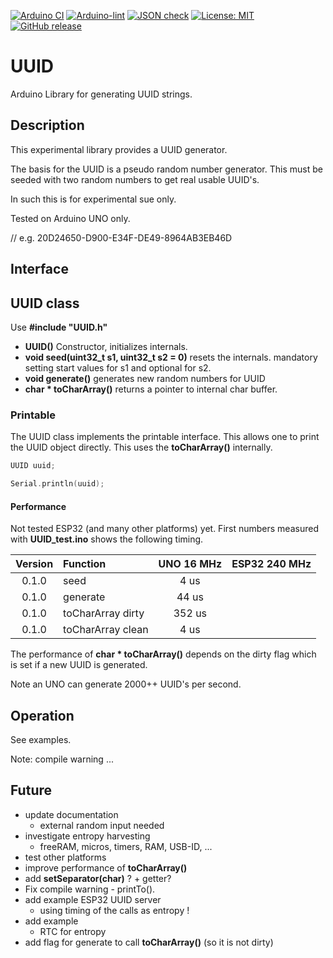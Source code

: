 
[![Arduino CI](https://github.com/RobTillaart/UUID/workflows/Arduino%20CI/badge.svg)](https://github.com/marketplace/actions/arduino_ci)
[![Arduino-lint](https://github.com/RobTillaart/UUID/actions/workflows/arduino-lint.yml/badge.svg)](https://github.com/RobTillaart/UUID/actions/workflows/arduino-lint.yml)
[![JSON check](https://github.com/RobTillaart/UUID/actions/workflows/jsoncheck.yml/badge.svg)](https://github.com/RobTillaart/UUID/actions/workflows/jsoncheck.yml)
[![License: MIT](https://img.shields.io/badge/license-MIT-green.svg)](https://github.com/RobTillaart/UUID/blob/master/LICENSE)
[![GitHub release](https://img.shields.io/github/release/RobTillaart/UUID.svg?maxAge=3600)](https://github.com/RobTillaart/UUID/releases)


# UUID

Arduino Library for generating UUID strings.


## Description

This experimental library provides a UUID generator.

The basis for the UUID is a pseudo random number generator.
This must be seeded with two random numbers to get real usable UUID's.

In such this is for experimental sue only.

Tested on Arduino UNO only.

// e.g. 20D24650-D900-E34F-DE49-8964AB3EB46D


## Interface


## UUID class

Use **\#include "UUID.h"**

- **UUID()** Constructor, initializes internals.
- **void seed(uint32_t s1, uint32_t s2 = 0)** resets the internals.
mandatory setting start values for s1 and optional for s2.
- **void generate()** generates new random numbers for UUID
- **char \* toCharArray()** returns a pointer to internal char buffer.


### Printable 

The UUID class implements the printable interface.
This allows one to print the UUID object directly.
This uses the **toCharArray()** internally.

```cpp
UUID uuid;

Serial.println(uuid);
```

#### Performance

Not tested ESP32 (and many other platforms) yet.
First numbers measured with **UUID_test.ino** shows the following timing.

| Version |  Function         |  UNO 16 MHz  |  ESP32 240 MHz  |
|:-------:|:------------------|:------------:|:---------------:|
| 0.1.0   | seed              |       4 us   |                 |
| 0.1.0   | generate          |      44 us   |                 |
| 0.1.0   | toCharArray dirty |     352 us   |                 |
| 0.1.0   | toCharArray clean |       4 us   |                 |

The performance of **char \* toCharArray()** depends on the dirty flag
which is set if a new UUID is generated.

Note an UNO can generate 2000++ UUID's per second.


## Operation

See examples.

Note: compile warning ...


## Future

- update documentation
  - external random input needed
- investigate entropy harvesting
  - freeRAM, micros, timers, RAM, USB-ID, ...
- test other platforms
- improve performance of **toCharArray()**
- add **setSeparator(char)** ? + getter?
- Fix compile warning - printTo().
- add example ESP32 UUID server 
  - using timing of the calls as entropy !
- add example
  - RTC for entropy
- add flag for generate to call **toCharArray()** (so it is not dirty)




